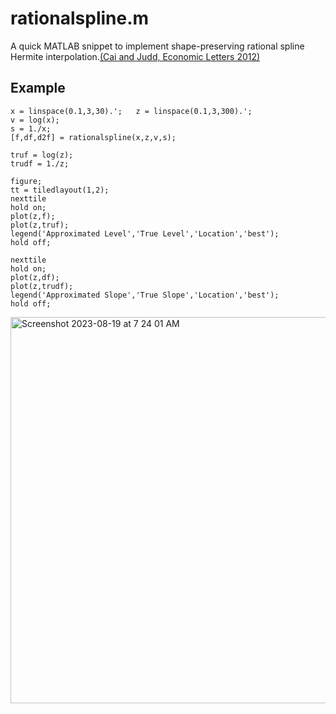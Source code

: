 # rationalspline.m
A quick MATLAB snippet to implement shape-preserving rational spline Hermite interpolation.[(Cai and Judd, Economic Letters 2012)](https://www.sciencedirect.com/science/article/pii/S0165176512002558)

## Example
```
x = linspace(0.1,3,30).';   z = linspace(0.1,3,300).';
v = log(x);
s = 1./x;
[f,df,d2f] = rationalspline(x,z,v,s);

truf = log(z);
trudf = 1./z;

figure;
tt = tiledlayout(1,2);
nexttile
hold on;
plot(z,f);
plot(z,truf);
legend('Approximated Level','True Level','Location','best');
hold off;

nexttile
hold on;
plot(z,df);
plot(z,trudf);
legend('Approximated Slope','True Slope','Location','best');
hold off;
```
<img width="618" alt="Screenshot 2023-08-19 at 7 24 01 AM" src="https://github.com/sunhamkim/rationalspline/assets/50336173/cef69bec-295f-41b6-a939-4d827ccf426f">
